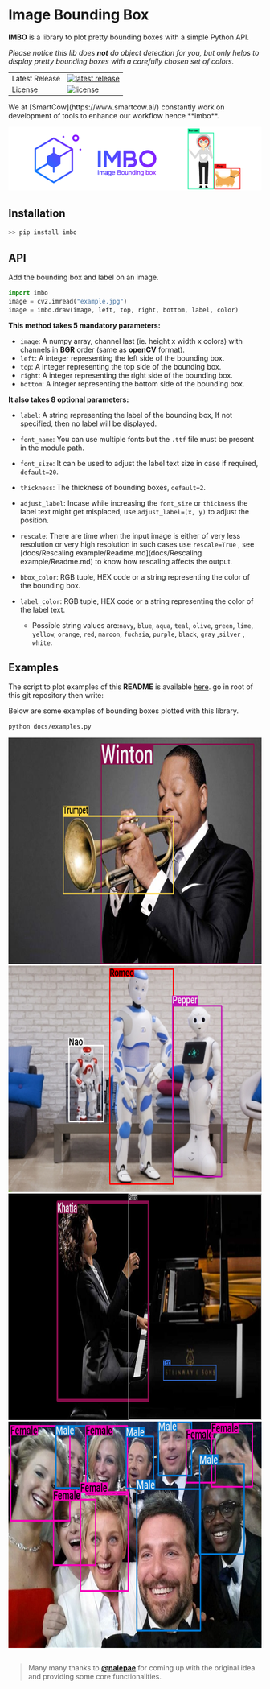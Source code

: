 # Image Bounding Box
**IMBO** is a library to plot pretty bounding boxes with a simple Python API.

*Please notice this lib does **not** do object detection for you, but only helps to display pretty bounding boxes with a carefully chosen set of colors.*

<table>
<tr>
  <td>Latest Release</td>
  <td>
    <a href="https://pypi.org/project/imbo/">
    <img src="https://img.shields.io/pypi/v/imbo.svg" alt="latest release" />
    </a>
  </td>
</tr>
<tr>
  <td>License</td>
  <td>
    <a href="https://github.com/imneonizer/imbo/blob/master/LICENSE">
    <img src="https://img.shields.io/pypi/l/bounding-box.svg" alt="license" />
    </a>
  </td>
</tr>
</table>
We at [SmartCow](https://www.smartcow.ai/) constantly work on development of tools to enhance our workflow hence **imbo**.

![banner](docs/images/banner.png)

## Installation
````python
>> pip install imbo
````

## API
Add the bounding box and label on an image.
 ```python
import imbo
image = cv2.imread("example.jpg")
image = imbo.draw(image, left, top, right, bottom, label, color)
 ```

**This method takes 5 mandatory parameters:**

- `image`: A numpy array, channel last (ie. height x width x colors) with
  channels in **BGR** order (same as **openCV** format).
- `left`: A integer representing the left side of the bounding box.
- `top`: A integer representing the top side of the bounding box.
- `right`: A integer representing the right side of the bounding box.
- `bottom`: A integer representing the bottom side of the bounding box.

**It also takes 8 optional parameters:**

- `label`: A string representing the label of the bounding box, If not specified, then no label will be displayed.

- ``font_name``: You can use multiple fonts but the ``.ttf`` file must be present in the module path.

- ``font_size``: It can be used to adjust the label text size in case if required, ``default=20``.

- ``thickness``: The thickness of bounding boxes, ``default=2``.

- ``adjust_label``: Incase while increasing the ``font_size`` or ``thickness`` the label text might get misplaced, use ``adjust_label=(x, y)`` to adjust the position.

- ``rescale``: There are time when the input image is either of very less resolution or very high resolution in such cases use ``rescale=True`` , see [docs/Rescaling example/Readme.md](docs/Rescaling example/Readme.md) to know how rescaling affects the output.

- `bbox_color`: RGB tuple, HEX code or a string representing the color of the bounding box.

- `label_color`: RGB tuple, HEX code or a string representing the color of the label text.

  - Possible string values are:`navy`, `blue`, `aqua`, `teal`, `olive`, `green`,
    `lime`, `yellow`, `orange`, `red`, `maroon`, `fuchsia`, `purple`,
    `black`, `gray` ,`silver` , `white`.

  

## Examples
The script to plot examples of this **README** is available [here](docs/examples.py). go in root  of this git repository then write:

Below are some examples of bounding boxes plotted with this library.

 ```bash
python docs/examples.py
 ```

<table>
  <img src="docs/images/winton_imbo.png", width="800px", height="450px">
  <img src="docs/images/nao-romeo-pepper_imbo.png", width="800px", height="450px">
  <img src="docs/images/khatia_imbo.png", width"800px", height="450px">
  <img src="docs/images/selfie_imbo.png", width="800px", height="450px">
</table>

> Many many thanks to [**@nalepae**](https://github.com/nalepae/bounding-box) for coming up with the original idea and providing some core functionalities.